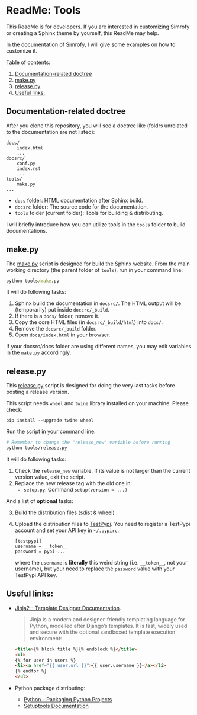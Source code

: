 # ReadMe: Tools <!-- omit in toc -->

This ReadMe is for developers. If you are interested in customizing Simrofy or creating a Sphinx theme by yourself, this ReadMe may help.

In the documentation of Simrofy, I will give some examples on how to customize it.

Table of contents:
1. [Documentation-related doctree](#documentation-related-doctree)
2. [make.py](#makepy)
3. [release.py](#releasepy)
4. [Useful links:](#useful-links)

## Documentation-related doctree

After you clone this repository, you will see a doctree like (foldrs unrelated to the documentation are not listed):

```
docs/
    index.html
    ...
docsrc/
    conf.py
    index.rst
    ...
tools/
    make.py
...
```

- `docs` folder: HTML documentation after Sphinx build.
- `docsrc` folder: The source code for the documentation.
- `tools` folder (current folder): Tools for building \& distributing.

I will briefly introduce how you can utilize tools in the `tools` folder to build documentations.


## make.py

The [make.py](./make.py) script is designed for build the Sphinx website. From the main working directory (the parent folder of `tools`), run in your command line:

```cmd
python tools/make.py
```

It will do following tasks:

1. Sphinx build the documentation in `docsrc/`. The HTML output will be (temporarily) put inside `docsrc/_build`.
2. If there is a `docs/` folder, remove it.
3. Copy the core HTML files (in `docsrc/_build/html`) into `docs/`.
4. Remove the `docsrc/_build` folder.
5. Open `docs/index.html` in your browser.

If your docsrc/docs folder are using different names, you may edit variables in the `make.py` accordingly.

## release.py

This [release.py](./release.py) script is designed for doing the very last tasks before posting a release version. 

This script needs `wheel` and `twine` library installed on your machine. Please check:

```
pip install --upgrade twine wheel
```


Run the script in your command line:

```bash
# Remember to change the "release_new" variable before running
python tools/release.py
```

It will do following tasks:

1. Check the `release_new` variable. If its value is not larger than the current version value, exit the script.
2. Replace the new release tag with the old one in:
   * `setup.py`: Command `setup(version = ...)`

And a list of **optional** tasks:

3. Build the distribution files (sdist \& wheel)
4. Upload the distribution files to [TestPypi](https://test.pypi.org/). You need to register a TestPypi account and set your API key in `~/.pypirc`:
   
   ```
   [testpypi]
   username = __token__
   password = pypi-...
   ```
   where the `username` is **literally** this weird string (i.e. `__token__`, not your username), but your need to replace the `password` value with your TestPypi API key.

## Useful links:

* [Jinja2 - Template Designer Documentation](https://jinja.palletsprojects.com/en/master/templates/).

    > Jinja is a modern and designer-friendly templating language for Python, modelled after Django’s templates. It is fast, widely used and secure with the optional sandboxed template execution environment:

    ```html
    <title>{% block title %}{% endblock %}</title>
    <ul>
    {% for user in users %}
    <li><a href="{{ user.url }}">{{ user.username }}</a></li>
    {% endfor %}
    </ul>
    ```
* Python package distributing:
  * [Python - Packaging Python Projects](https://packaging.python.org/tutorials/packaging-projects/)
  * [Setuptools Documentation](https://setuptools.readthedocs.io/en/latest/setuptools.html)
